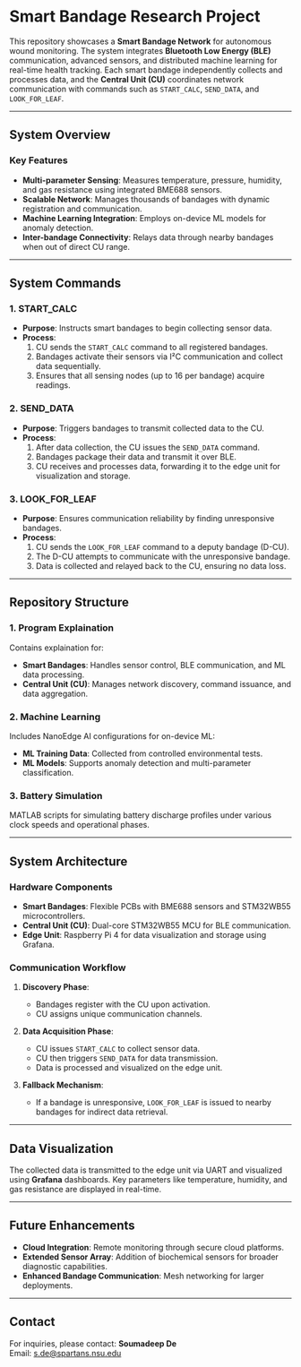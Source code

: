 # **Smart Bandage Research Project**

This repository showcases a **Smart Bandage Network** for autonomous wound monitoring. The system integrates **Bluetooth Low Energy (BLE)** communication, advanced sensors, and distributed machine learning for real-time health tracking. Each smart bandage independently collects and processes data, and the **Central Unit (CU)** coordinates network communication with commands such as `START_CALC`, `SEND_DATA`, and `LOOK_FOR_LEAF`.

---

## **System Overview**

### **Key Features**
- **Multi-parameter Sensing**: Measures temperature, pressure, humidity, and gas resistance using integrated BME688 sensors.
- **Scalable Network**: Manages thousands of bandages with dynamic registration and communication.
- **Machine Learning Integration**: Employs on-device ML models for anomaly detection.
- **Inter-bandage Connectivity**: Relays data through nearby bandages when out of direct CU range.

---

## **System Commands**

### **1. START_CALC**
- **Purpose**: Instructs smart bandages to begin collecting sensor data.
- **Process**:
  1. CU sends the `START_CALC` command to all registered bandages.
  2. Bandages activate their sensors via I²C communication and collect data sequentially.
  3. Ensures that all sensing nodes (up to 16 per bandage) acquire readings.

### **2. SEND_DATA**
- **Purpose**: Triggers bandages to transmit collected data to the CU.
- **Process**:
  1. After data collection, the CU issues the `SEND_DATA` command.
  2. Bandages package their data and transmit it over BLE.
  3. CU receives and processes data, forwarding it to the edge unit for visualization and storage.

### **3. LOOK_FOR_LEAF**
- **Purpose**: Ensures communication reliability by finding unresponsive bandages.
- **Process**:
  1. CU sends the `LOOK_FOR_LEAF` command to a deputy bandage (D-CU).
  2. The D-CU attempts to communicate with the unresponsive bandage.
  3. Data is collected and relayed back to the CU, ensuring no data loss.

---

## **Repository Structure**

### **1. Program Explaination**
Contains explaination for:
- **Smart Bandages**: Handles sensor control, BLE communication, and ML data processing.
- **Central Unit (CU)**: Manages network discovery, command issuance, and data aggregation.

### **2. Machine Learning**
Includes NanoEdge AI configurations for on-device ML:
- **ML Training Data**: Collected from controlled environmental tests.
- **ML Models**: Supports anomaly detection and multi-parameter classification.

### **3. Battery Simulation**
MATLAB scripts for simulating battery discharge profiles under various clock speeds and operational phases.

---

## **System Architecture**

### **Hardware Components**
- **Smart Bandages**: Flexible PCBs with BME688 sensors and STM32WB55 microcontrollers.
- **Central Unit (CU)**: Dual-core STM32WB55 MCU for BLE communication.
- **Edge Unit**: Raspberry Pi 4 for data visualization and storage using Grafana.

### **Communication Workflow**
1. **Discovery Phase**:
   - Bandages register with the CU upon activation.
   - CU assigns unique communication channels.

2. **Data Acquisition Phase**:
   - CU issues `START_CALC` to collect sensor data.
   - CU then triggers `SEND_DATA` for data transmission.
   - Data is processed and visualized on the edge unit.

3. **Fallback Mechanism**:
   - If a bandage is unresponsive, `LOOK_FOR_LEAF` is issued to nearby bandages for indirect data retrieval.

---

## **Data Visualization**

The collected data is transmitted to the edge unit via UART and visualized using **Grafana** dashboards. Key parameters like temperature, humidity, and gas resistance are displayed in real-time.

---

## **Future Enhancements**
- **Cloud Integration**: Remote monitoring through secure cloud platforms.
- **Extended Sensor Array**: Addition of biochemical sensors for broader diagnostic capabilities.
- **Enhanced Bandage Communication**: Mesh networking for larger deployments.

---

## **Contact**
For inquiries, please contact:
**Soumadeep De**  
Email: [s.de@spartans.nsu.edu](mailto:s.de@spartans.nsu.edu)
